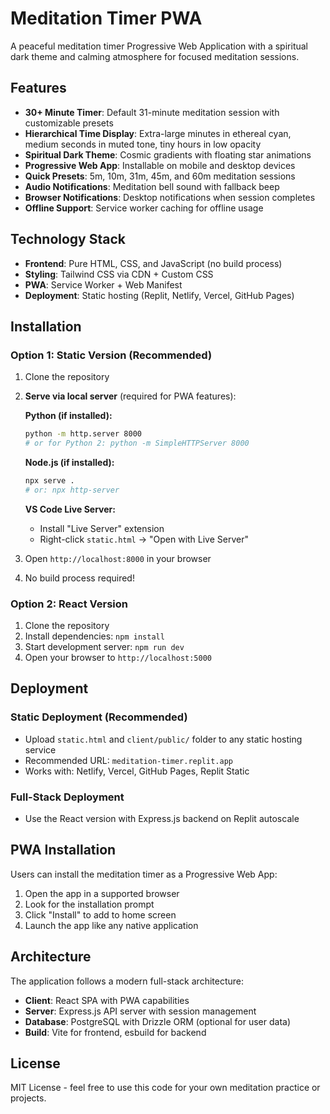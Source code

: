 # Meditation Timer PWA

A peaceful meditation timer Progressive Web Application with a spiritual dark theme and calming atmosphere for focused meditation sessions.

## Features

- **30+ Minute Timer**: Default 31-minute meditation session with customizable presets
- **Hierarchical Time Display**: Extra-large minutes in ethereal cyan, medium seconds in muted tone, tiny hours in low opacity
- **Spiritual Dark Theme**: Cosmic gradients with floating star animations
- **Progressive Web App**: Installable on mobile and desktop devices
- **Quick Presets**: 5m, 10m, 31m, 45m, and 60m meditation sessions
- **Audio Notifications**: Meditation bell sound with fallback beep
- **Browser Notifications**: Desktop notifications when session completes
- **Offline Support**: Service worker caching for offline usage

## Technology Stack

- **Frontend**: Pure HTML, CSS, and JavaScript (no build process)
- **Styling**: Tailwind CSS via CDN + Custom CSS
- **PWA**: Service Worker + Web Manifest
- **Deployment**: Static hosting (Replit, Netlify, Vercel, GitHub Pages)

## Installation

### Option 1: Static Version (Recommended)
1. Clone the repository
2. **Serve via local server** (required for PWA features):
   
   **Python (if installed):**
   ```bash
   python -m http.server 8000
   # or for Python 2: python -m SimpleHTTPServer 8000
   ```
   
   **Node.js (if installed):**
   ```bash
   npx serve .
   # or: npx http-server
   ```
   
   **VS Code Live Server:**
   - Install "Live Server" extension
   - Right-click `static.html` → "Open with Live Server"

3. Open `http://localhost:8000` in your browser
4. No build process required!

### Option 2: React Version
1. Clone the repository
2. Install dependencies: `npm install`
3. Start development server: `npm run dev`
4. Open your browser to `http://localhost:5000`

## Deployment

### Static Deployment (Recommended)
- Upload `static.html` and `client/public/` folder to any static hosting service
- Recommended URL: `meditation-timer.replit.app`
- Works with: Netlify, Vercel, GitHub Pages, Replit Static

### Full-Stack Deployment
- Use the React version with Express.js backend on Replit autoscale

## PWA Installation

Users can install the meditation timer as a Progressive Web App:
1. Open the app in a supported browser
2. Look for the installation prompt
3. Click "Install" to add to home screen
4. Launch the app like any native application

## Architecture

The application follows a modern full-stack architecture:
- **Client**: React SPA with PWA capabilities
- **Server**: Express.js API server with session management
- **Database**: PostgreSQL with Drizzle ORM (optional for user data)
- **Build**: Vite for frontend, esbuild for backend

## License

MIT License - feel free to use this code for your own meditation practice or projects.